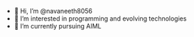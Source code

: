 - 👋 Hi, I’m @navaneeth8056
- 👀 I’m interested in programming and evolving technologies
- 🌱 I’m currently pursuing AIML

<!---
navaneeth8056/navaneeth8056 is a ✨ special ✨ repository because its `README.md` (this file) appears on your GitHub profile.
You can click the Preview link to take a look at your changes.
--->
